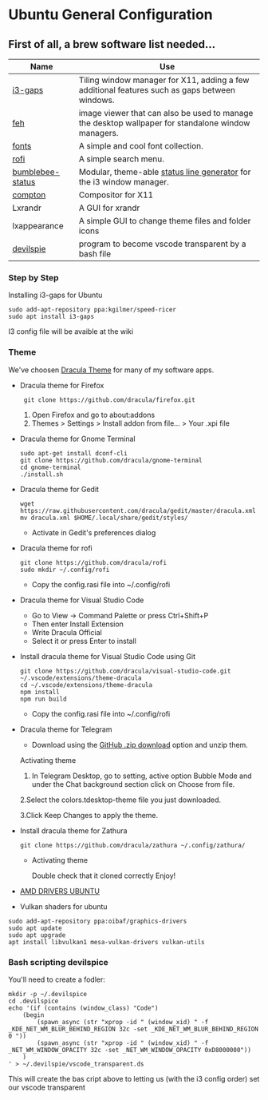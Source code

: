 # Ubuntu General Configuration
## First of all, a brew software list needed...
| Name | Use |
| ------ | ------ |
| [i3-gaps](https://github.com/Airblader/i3) | Tiling window manager for X11, adding a few additional features such as gaps between windows. |
| [feh](http://manpages.ubuntu.com/manpages/bionic/man1/feh.1.html) | image viewer that can also be used to manage the desktop wallpaper for standalone window managers. |
| [fonts](https://www.nerdfonts.com/) | A simple and cool font collection. |
| [rofi](https://github.com/davatorium/rofi) | A simple search menu. |
| [bumblebee-status](https://bumblebee-status.readthedocs.io/en/latest/)  | Modular, theme-able [status line generator](https://github.com/tobi-wan-kenobi/bumblebee-status) for the i3 window manager. |
| [compton](https://manpages.ubuntu.com/manpages/bionic/man1/compton.1.html) | Compositor for X11 |
|Lxrandr| A GUI for xrandr|
|lxappearance|A simple GUI to change theme files and folder icons|
|[devilspie](https://help.ubuntu.com/community/Devilspie)|program to become vscode transparent by a bash file|

### Step by Step
Installing i3-gaps for Ubuntu
```
sudo add-apt-repository ppa:kgilmer/speed-ricer
sudo apt install i3-gaps
```
I3 config file will be avaible at the wiki
### Theme
We've choosen [Dracula Theme](https://draculatheme.com/) for many of my software apps.
- Dracula theme for Firefox
    ```
     git clone https://github.com/dracula/firefox.git
    ```
    1. Open Firefox and go to about:addons
    2. Themes > Settings > Install addon from file... > Your .xpi file

- Dracula theme for Gnome Terminal
    ```
    sudo apt-get install dconf-cli
    git clone https://github.com/dracula/gnome-terminal
    cd gnome-terminal
    ./install.sh
    ```
- Dracula theme for Gedit
    ```
    wget https://raw.githubusercontent.com/dracula/gedit/master/dracula.xml
    mv dracula.xml $HOME/.local/share/gedit/styles/
    ```
    - Activate in Gedit's preferences dialog
- Dracula theme for rofi
    ```
    git clone https://github.com/dracula/rofi
    sudo mkdir ~/.config/rofi
    ```
    - Copy the config.rasi file into ~/.config/rofi
- Dracula theme for Visual Studio Code
    - Go to View -> Command Palette or press Ctrl+Shift+P
    - Then enter Install Extension
    - Write Dracula Official
    - Select it or press Enter to install

- Install dracula theme for Visual Studio Code using Git
    ```
    git clone https://github.com/dracula/visual-studio-code.git ~/.vscode/extensions/theme-dracula
    cd ~/.vscode/extensions/theme-dracula
    npm install
    npm run build
    ```
    - Copy the config.rasi file into ~/.config/rofi
    
- Dracula theme for Telegram
    - Download using the [GitHub .zip download](https://github.com/dracula/telegram/archive/master.zip) option and unzip them.

    Activating theme
    
    1. In Telegram Desktop, go to setting, active option Bubble Mode and under the Chat background section click on Choose from file.
    
    2.Select the colors.tdesktop-theme file you just downloaded.
    
    3.Click Keep Changes to apply the theme.

- Install dracula theme for Zathura
    ```
    git clone https://github.com/dracula/zathura ~/.config/zathura/
    ```
    - Activating theme

        Double check that it cloned correctly
        Enjoy!

- [AMD DRIVERS UBUNTU](https://drivers.amd.com/drivers/linux/amdgpu-pro-20.20-1098277-ubuntu-20.04.tar.xz)

- Vulkan shaders for ubuntu
```
sudo add-apt-repository ppa:oibaf/graphics-drivers
sudo apt update
sudo apt upgrade
apt install libvulkan1 mesa-vulkan-drivers vulkan-utils
```
### Bash scripting devilspice
You'll need to create a fodler:
```
mkdir -p ~/.devilspice
cd .devilspice
echo '(if (contains (window_class) "Code")
    (begin
        (spawn_async (str "xprop -id " (window_xid) " -f _KDE_NET_WM_BLUR_BEHIND_REGION 32c -set _KDE_NET_WM_BLUR_BEHIND_REGION 0 "))
        (spawn_async (str "xprop -id " (window_xid) " -f _NET_WM_WINDOW_OPACITY 32c -set _NET_WM_WINDOW_OPACITY 0xD8000000"))
    )
' > ~/.devilspie/vscode_transparent.ds
```
This will create the bas cript above to letting us (with the i3 config order) set our vscode transparent



